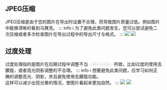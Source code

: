 ## JPEG压缩
JPEG压缩是由于您的图片在导出时设置不合理，而导致图片质量过低。例如图片中能够清晰的看到马赛克。
::: info :information_source:
为了避免此类问题发生，您可以尝试避免二次压缩或者多次检查图片在导出过程中的导出尺寸与格式。
:::
![](https://source.cdn.794td.cn/TOGA/guideline/image072.jpg)
![](https://source.cdn.794td.cn/TOGA/guideline/image073.png)

## 过度处理
过度处理指的是图片在后期过程中调整不当<font color="Gainsboro">~~（用力过猛）~~</font>所致，比如过度的使用去朦胧，或者高光阴影调整的不合理。
::: info :information_source:
想要避免此类问题，应学习如何正确的调整高光、阴影，并且避免使用去朦胧功能。<br>这样可以减少出现光晕的情况，使图片看起来更加自然。
:::
![](https://source.cdn.794td.cn/TOGA/guideline/image074.jpg)
![](https://source.cdn.794td.cn/TOGA/guideline/image075.jpg)